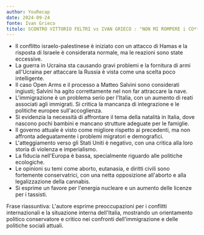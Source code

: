```yaml
---
author: YouRecap
date: 2024-09-24
fonte: Ivan Grieco
titolo: SCONTRO VITTORIO FELTRI vs IVAN GRIECO : "NON MI ROMPERE i CO*****I ME NE VADO!"
---
```


- Il conflitto israelo-palestinese è iniziato con un attacco di Hamas e la risposta di Israele è considerata normale, ma le reazioni sono state eccessive.
- La guerra in Ucraina sta causando gravi problemi e la fornitura di armi all'Ucraina per attaccare la Russia è vista come una scelta poco intelligente.
- Il caso Open Arms e il processo a Matteo Salvini sono considerati ingiusti; Salvini ha agito correttamente nel non far attraccare la nave.
- L'immigrazione è un problema serio per l'Italia, con un aumento di reati associati agli immigrati. Si critica la mancanza di integrazione e le politiche europee sull'accoglienza.
- Si evidenzia la necessità di affrontare il tema della natalità in Italia, dove nascono pochi bambini e mancano strutture adeguate per le famiglie.
- Il governo attuale è visto come migliore rispetto ai precedenti, ma non affronta adeguatamente i problemi migratori e demografici.
- L'atteggiamento verso gli Stati Uniti è negativo, con una critica alla loro storia di violenza e imperialismo.
- La fiducia nell'Europa è bassa, specialmente riguardo alle politiche ecologiche.
- Le opinioni su temi come aborto, eutanasia, e diritti civili sono fortemente conservatrici, con una netta opposizione all'aborto e alla legalizzazione della cannabis.
- Si esprime un favore per l'energia nucleare e un aumento delle licenze per i tassisti.

Frase riassuntiva: L'autore esprime preoccupazioni per i conflitti internazionali e la situazione interna dell'Italia, mostrando un orientamento politico conservatore e critico nei confronti dell'immigrazione e delle politiche sociali attuali.
